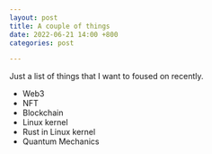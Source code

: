 ```yaml
---
layout: post
title: A couple of things
date: 2022-06-21 14:00 +800
categories: post

---
```

Just a list of things that I want to foused on recently.
- Web3
- NFT
- Blockchain
- Linux kernel 
- Rust in Linux kernel
- Quantum Mechanics  
